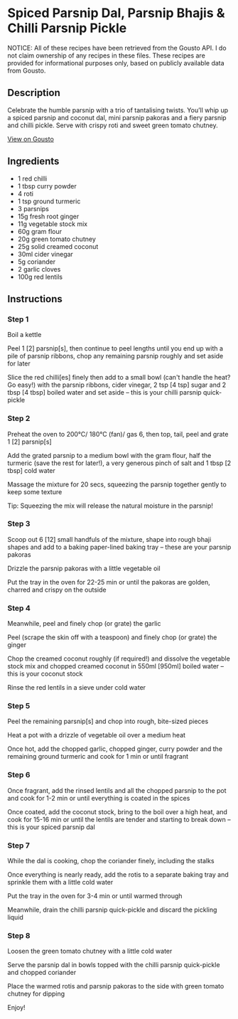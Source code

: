 # Spiced Parsnip Dal, Parsnip Bhajis & Chilli Parsnip Pickle

NOTICE: All of these recipes have been retrieved from the Gousto API. I do not claim ownership of any recipes in these files. These recipes are provided for informational purposes only, based on publicly available data from Gousto.

## Description

Celebrate the humble parsnip with a trio of tantalising twists. You’ll whip up a spiced parsnip and coconut dal, mini parsnip pakoras and a fiery parsnip and chilli pickle. Serve with crispy roti and sweet green tomato chutney.  

[View on Gousto](https://www.gousto.co.uk/recipes/cookbook/spiced-parsnip-dal-parsnip-bhajis-chilli-parsnip-pickle)

## Ingredients

- 1 red chilli
- 1 tbsp curry powder
- 4 roti
- 1 tsp ground turmeric
- 3 parsnips
- 15g fresh root ginger
- 11g vegetable stock mix
- 60g gram flour
- 20g green tomato chutney
- 25g solid creamed coconut
- 30ml cider vinegar
- 5g coriander
- 2 garlic cloves
- 100g red lentils

## Instructions


### Step 1

Boil a kettle

Peel 1 <span class="text-danger">[2] </span>parsnip<span class="text-danger">[s]</span>, then continue to peel lengths until you end up with a pile of parsnip ribbons, chop any remaining parsnip roughly and set aside for later

Slice the red chilli<span class="text-danger">[es]</span> finely then add to a small bowl (can't handle the heat? Go easy!) with the parsnip ribbons, cider vinegar, 2 tsp <span class="text-danger">[4 tsp]</span> sugar and 2 tbsp <span class="text-danger">[4 tbsp] </span>boiled water and set aside – this is your chilli parsnip quick-pickle


### Step 2

Preheat the oven to 200°C/ 180°C (fan)/ gas 6, then top, tail, peel and grate 1 <span class="text-danger">[2]</span> parsnip<span class="text-danger">[s]</span>

Add the grated parsnip to a medium bowl with the gram flour, half the turmeric (save the rest for later!), a very generous pinch of salt and 1 tbsp <span class="text-danger">[2 tbsp]</span> cold water

Massage the mixture for 20 secs, squeezing the parsnip together gently to keep some texture

Tip: Squeezing the mix will release the natural moisture in the parsnip!


### Step 3

Scoop out 6 <span class="text-danger">[12] </span>small<span class="text-danger"> </span>handfuls of the mixture, shape into rough bhaji shapes and add to a baking paper-lined baking tray – these are your parsnip pakoras

Drizzle the parsnip pakoras with a little vegetable oil

Put the tray in the oven for 22-25 min or until the pakoras are golden, charred and crispy on the outside


### Step 4

Meanwhile, peel and finely chop (or grate) the garlic

Peel (scrape the skin off with a teaspoon) and finely chop (or grate) the ginger

Chop the creamed coconut roughly (if required!) and dissolve the vegetable stock mix and chopped creamed coconut in 550ml <span class="text-danger">[950ml]</span> boiled water – this is your coconut stock

Rinse the red lentils in a sieve under cold water


### Step 5

Peel the remaining parsnip<span class="text-danger">[s]</span> and chop into rough, bite-sized pieces

Heat a pot with a drizzle of vegetable oil over a medium heat

Once hot, add the chopped garlic, chopped ginger, curry powder and the remaining ground turmeric and cook for 1 min or until fragrant


### Step 6

Once fragrant, add the rinsed lentils and all the chopped parsnip to the pot and cook for 1-2 min or until everything is coated in the spices

Once coated, add the coconut stock, bring to the boil over a high heat, and cook for 15-16 min or until the lentils are tender and starting to break down – this is your spiced parsnip dal


### Step 7

While the dal is cooking, chop the coriander finely, including the stalks

Once everything is nearly ready, add the rotis to a separate baking tray and sprinkle them with a little cold water

Put the tray in the oven for 3-4 min or until warmed through

Meanwhile, drain the chilli parsnip quick-pickle and discard the pickling liquid

### Step 8

Loosen the green tomato chutney with a little cold water

Serve the parsnip dal in bowls topped with the chilli parsnip quick-pickle and chopped coriander

Place the warmed rotis and parsnip pakoras to the side with green tomato chutney for dipping

Enjoy!

